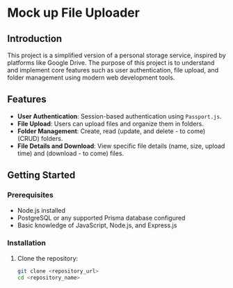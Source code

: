 # Mock up File Uploader

## Introduction
This project is a simplified version of a personal storage service, inspired by platforms like Google Drive. The purpose of this project is to understand and implement core features such as user authentication, file upload, and folder management using modern web development tools.

## Features
- **User Authentication**: Session-based authentication using `Passport.js`.
- **File Upload**: Users can upload files and organize them in folders.
- **Folder Management**: Create, read (update, and delete - to come) (CRUD) folders.
- **File Details and Download**: View specific file details (name, size, upload time) and (download - to come) files.

## Getting Started

### Prerequisites
- Node.js installed
- PostgreSQL or any supported Prisma database configured
- Basic knowledge of JavaScript, Node.js, and Express.js

### Installation
1. Clone the repository:
   ```bash
   git clone <repository_url>
   cd <repository_name>
